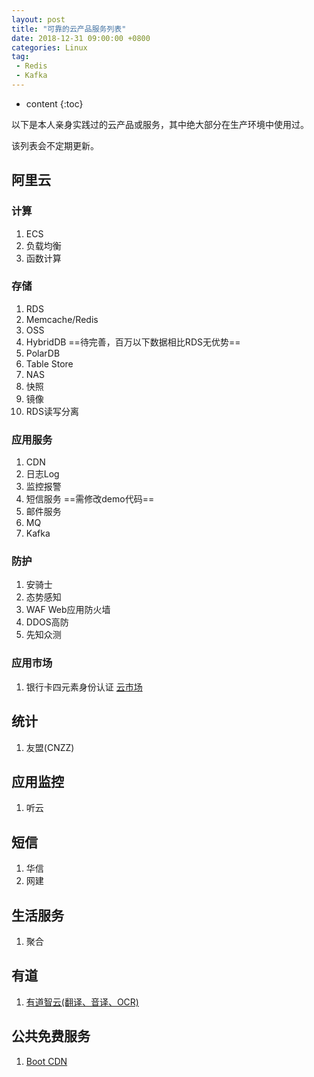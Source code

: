 ```yaml
---
layout: post
title: "可靠的云产品服务列表"
date: 2018-12-31 09:00:00 +0800 
categories: Linux
tag:
 - Redis
 - Kafka
---
```

* content
{:toc}

以下是本人亲身实践过的云产品或服务，其中绝大部分在生产环境中使用过。

该列表会不定期更新。

## 阿里云

### 计算

1. ECS
2. 负载均衡
3. 函数计算

### 存储

1. RDS
2. Memcache/Redis
3. OSS
4. HybridDB ==待完善，百万以下数据相比RDS无优势==
5. PolarDB
5. Table Store
6. NAS
7. 快照
8. 镜像
9. RDS读写分离

<!-- more -->

### 应用服务

1. CDN
2. 日志Log
4. 监控报警
5. 短信服务 ==需修改demo代码==
6. 邮件服务
7. MQ
8. Kafka

### 防护

1. 安骑士
2. 态势感知
3. WAF Web应用防火墙
4. DDOS高防
5. 先知众测

### 应用市场

1. 银行卡四元素身份认证 [云市场](https://market.aliyun.com/products/57000002/cmapi011455.html?spm=5176.730005.0.0.mLt2gG#sku=yuncode545500005)


## 统计

1. 友盟(CNZZ)

## 应用监控

1. 听云


## 短信

1. 华信
2. 网建

## 生活服务

1. 聚合


## 有道

1. [有道智云(翻译、音译、OCR)](https://ai.youdao.com)


## 公共免费服务

1. [Boot CDN](https://www.bootcdn.cn/)


